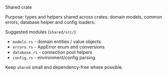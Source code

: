 Shared crate

Purpose: types and helpers shared across crates: domain models, common errors, database helper and config loaders.

Suggested modules (`shared/src/`)

- `models.rs` - domain entities / value objects
- `errors.rs` - AppError enum and conversions
- `database.rs` - connection pool helpers
- `config.rs` - environment/config parsing

Keep `shared` small and dependency-free where possible.
